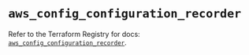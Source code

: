 # `aws_config_configuration_recorder`

Refer to the Terraform Registry for docs: [`aws_config_configuration_recorder`](https://registry.terraform.io/providers/hashicorp/aws/5.52.0/docs/resources/config_configuration_recorder).
